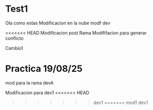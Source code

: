 # Test1
Ola como estas
Modificacion en la nube
modf dev

<<<<<<< HEAD
Modificacion post Rama
Modififacion para generar conflicto

Cambio1

Practica 19/08/25
=======
mod para la rama devA

Modificacion para dev1
<<<<<<< HEAD
>>>>>>> dev1
=======
mod1
>>>>>>> dev1
